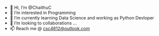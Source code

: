 - 👋 Hi, I’m @ChaithuC
- 👀 I’m interested in Programming
- 🌱 I’m currently learning Data Science and working as Python Devloper
- 💞️ I’m looking to collaborations ...
- 📫 Reach me @ csc4812@outlook.com

<!---
ChaithuC/ChaithuC is a ✨ special ✨ repository because its `README.md` (this file) appears on your GitHub profile.
You can click the Preview link to take a look at your changes.
--->
